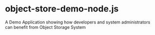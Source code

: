 # object-store-demo-node.js
A Demo Application showing how developers and system administrators can benefit from Object Storage System 
